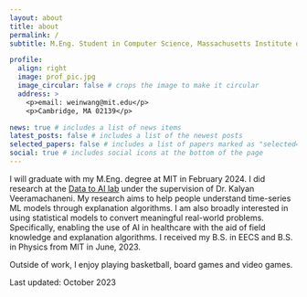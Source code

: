 ```yaml
---
layout: about
title: about
permalink: /
subtitle: M.Eng. Student in Computer Science, Massachusetts Institute of Technology.

profile:
  align: right
  image: prof_pic.jpg
  image_circular: false # crops the image to make it circular
  address: >
    <p>email: weinwang@mit.edu</p>
    <p>Cambridge, MA 02139</p>

news: true # includes a list of news items
latest_posts: false # includes a list of the newest posts
selected_papers: false # includes a list of papers marked as "selected={true}"
social: true # includes social icons at the bottom of the page
---
```


I will graduate with my M.Eng. degree at MIT in February 2024. I did research at the [Data to AI lab](https://dai.lids.mit.edu/people/) under the supervision of Dr. Kalyan Veeramachaneni. My research aims to help people understand time-series ML models through explanation algorithms. I am also broadly interested in using statistical models to convert meaningful real-world problems. Specifically, enabling the use of AI in healthcare with the aid of field knowledge and explanation algorithms.
I received my B.S. in EECS and B.S. in Physics from MIT in June, 2023.

Outside of work, I enjoy playing basketball, board games and video games.

Last updated: October 2023
